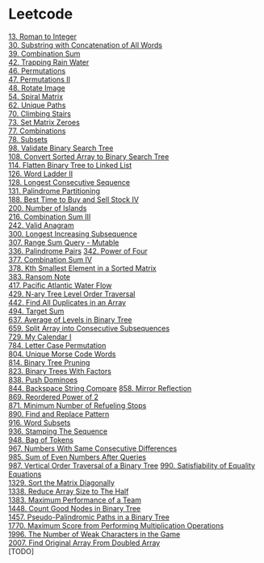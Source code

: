 # Leetcode

[13. Roman to Integer](src/leetcode/_13/RomanInteger.java)\
[30. Substring with Concatenation of All Words]()\
[39. Combination Sum](src/leetcode/_39/CombinationSum.java)\
[42. Trapping Rain Water](src/leetcode/_42/TrappingRainWater.java)\
[46. Permutations](src/leetcode/_46/Permutations.java)\
[47. Permutations II](src/leetcode/_47/PermutationsII.java)\
[48. Rotate Image](src/leetcode/_48/RotateImage.java)\
[54. Spiral Matrix](src/leetcode/array/matrix/_54/SpiralMatrix.java)\
[62. Unique Paths](src/leetcode/dp/UniquePaths.java)\
[70. Climbing Stairs](src/leetcode/recursive/memorization/ClimbingStairs.java)\
[73. Set Matrix Zeroes](src/leetcode/array/matrix/SetMatrixZeroes.java)\
[77. Combinations](src/leetcode/_77/Combinations.java)\
[78. Subsets](src/leetcode/backtracking/_78/Subsets.java)\
[98. Validate Binary Search Tree](src/leetcode/_98/ValidateBinarySearchTree.java)\
[108. Convert Sorted Array to Binary Search Tree](src/leetcode/_108/ConvertSortedArrayToBinarySearchTree.java)\
[114. Flatten Binary Tree to Linked List](src/leetcode/tree/_114/FlattenBinaryTreeToLinkedList.java)\
[126. Word Ladder II](src/leetcode/_126/WordLadderII.java)\
[128. Longest Consecutive Sequence](src/leetcode/array/_128/LongestConsecutiveSequence.java)\
[131. Palindrome Partitioning](src/leetcode/_131/PalindromePartitioning.java)\
[188. Best Time to Buy and Sell Stock IV](src/leetcode/_188/BestTimeToBuyAndSellStock4.java)\
[200. Number of Islands](src/leetcode/_200/NumberOfIslands.java)\
[216. Combination Sum III](src/leetcode/_216/CombinationSum3.java)\
[242. Valid Anagram](src/leetcode/string/_242/ValidAnagram.java)\
[300. Longest Increasing Subsequence](src/leetcode/_300/LongestIncreasingSubsequence.java)\
[307. Range Sum Query - Mutable](src/leetcode/design/_307/RangeSumQueryMutable.java)\
[336. Palindrome Pairs](src/leetcode/_336/PalindromePairs.java)
[342. Power of Four](src/leetcode/_342/PowerOfFour.java)\
[377. Combination Sum IV](src/leetcode/_377/CombinationSumIV.java)\
[378. Kth Smallest Element in a Sorted Matrix](src/leetcode/array/_378/KthSmallestElementInASortedMatrix.java)\
[383. Ransom Note](src/leetcode/_383/RansomNote.java)\
[417. Pacific Atlantic Water Flow](src/leetcode/_417/PacificAtlanticWaterFlow.java)\
[429. N-ary Tree Level Order Traversal](src/leetcode/_429/NaryTreeLevelOrderTraversal.java)\
[442. Find All Duplicates in an Array](src/leetcode/array/_442/FindAllDuplicatesInAnArray.java)\
[494. Target Sum](src/leetcode/_494/TargetSum.java)\
[637. Average of Levels in Binary Tree](src/leetcode/_637/AverageOfLevelsInBinaryTree.java)\
[659. Split Array into Consecutive Subsequences](src/leetcode/_659/SplitArrayIntoConsecutiveSubsequences.java)\
[729. My Calendar I](src/leetcode/design/_729/MyCalendarI.java)\
[784. Letter Case Permutation](src/leetcode/string/_784/LetterCasePermutation.java)\
[804. Unique Morse Code Words](src/leetcode/_804/UniqueMorseCodeWords.java)\
[814. Binary Tree Pruning](src/leetcode/_814/BinaryTreePruning.java)\
[823. Binary Trees With Factors](src/leetcode/_823/BinaryTreesWithFactors.java)\
[838. Push Dominoes](src/leetcode/_838/PushDominoes.java)\
[844. Backspace String Compare](src/leetcode/_844/BackspaceStringCompare.java)
[858. Mirror Reflection](src/leetcode/math/_858/MirrorReflection.java)\
[869. Reordered Power of 2](src/leetcode/_869/ReorderedPowerOf2.java)\
[871. Minimum Number of Refueling Stops](src/leetcode/_871/MinimumNumberOfRefuelingStops.java)\
[890. Find and Replace Pattern](src/leetcode/array/_890/FindAndReplacePattern.java)\
[916. Word Subsets](src/leetcode/array/_916/WordSubsets.java)\
[936. Stamping The Sequence](src/leetcode/_936/StampingTheSequence.java)\
[948. Bag of Tokens](src/leetcode/_948/BagOfTokens.java)\
[967. Numbers With Same Consecutive Differences](src/leetcode/_967/NumbersWithSameConsecutiveDifferences.java)\
[985. Sum of Even Numbers After Queries](src/leetcode/_985/SumOfEvenNumbersAfterQueries.java)\
[987. Vertical Order Traversal of a Binary Tree](src/leetcode/_987/VerticalOrderTraversalOfaBinaryTree.java)
[990. Satisfiability of Equality Equations](src/leetcode/_990/SatisfiabilityOfEqualityEquations.java)\
[1329. Sort the Matrix Diagonally](src/leetcode/_1329/SortTheMatrixDiagonally.java)\
[1338. Reduce Array Size to The Half](src/leetcode/_1338/ReduceArraySizeToTheHalf.java)\
[1383. Maximum Performance of a Team](src/leetcode/_1383/MaximumPerformanceOfaTeam.java)\
[1448. Count Good Nodes in Binary Tree](src/leetcode/_1448/CountGoodNodesInBinaryTree.java)\
[1457. Pseudo-Palindromic Paths in a Binary Tree](src/leetcode/_1457/PseudoPalindromicPathsInaBinaryTree.java)\
[1770. Maximum Score from Performing Multiplication Operations](src/leetcode/_1770/MaximumScoreFromPerformingMultiplicationOperations.java)\
[1996. The Number of Weak Characters in the Game](src/leetcode/_1996/TheNumberOfWeakCharactersInTheGame.java)\
[2007. Find Original Array From Doubled Array](src/leetcode/_2007/FindOriginalArrayFromDoubledArray.java)\
[TODO]